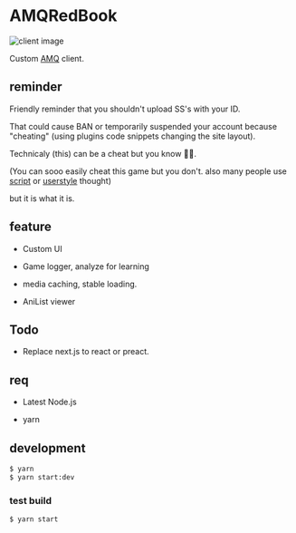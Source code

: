# AMQRedBook

![client image](https://user-images.githubusercontent.com/37972714/113507847-cdc07d80-9587-11eb-888f-0810046259aa.png)

Custom [AMQ](https://animemusicquiz.com/) client.

## reminder

Friendly reminder that you shouldn't upload SS's with your ID.

That could cause BAN or temporarily suspended your account because "cheating" (using plugins code snippets changing the site layout).

Technicaly (this) can be a cheat but you know 🤷‍♀️.

(You can sooo easily cheat this game but you don't. also many people use [script](https://github.com/amq-script-project/AMQ-Scripts) or [userstyle](https://userstyles.org/styles/179263/elodie-s-amq-script-v8-4-2) thought)

but it is what it is.

## feature

* Custom UI

* Game logger, analyze for learning

* media caching, stable loading.

* AniList viewer

## Todo

* Replace next.js to react or preact.

## req

* Latest Node.js

* yarn

## development

```sh
$ yarn
$ yarn start:dev
```

### test build

```sh
$ yarn start
```
